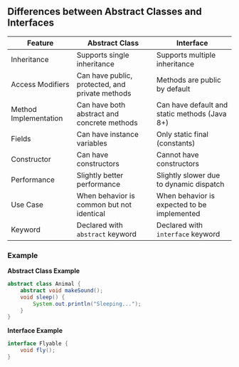 ## Differences between Abstract Classes and Interfaces

| Feature                          | Abstract Class                                   | Interface                                       |
|----------------------------------|--------------------------------------------------|--------------------------------------------------|
| Inheritance                      | Supports single inheritance                      | Supports multiple inheritance                   |
| Access Modifiers                 | Can have public, protected, and private methods  | Methods are public by default                   |
| Method Implementation            | Can have both abstract and concrete methods      | Can have default and static methods (Java 8+)   |
| Fields                           | Can have instance variables                      | Only static final (constants)                   |
| Constructor                      | Can have constructors                            | Cannot have constructors                        |
| Performance                      | Slightly better performance                      | Slightly slower due to dynamic dispatch         |
| Use Case                         | When behavior is common but not identical        | When behavior is expected to be implemented     |
| Keyword                          | Declared with `abstract` keyword                 | Declared with `interface` keyword               |

### Example

**Abstract Class Example**
```java
abstract class Animal {
    abstract void makeSound();
    void sleep() {
        System.out.println("Sleeping...");
    }
}
```

**Interface Example**
```java
interface Flyable {
    void fly();
}
```
